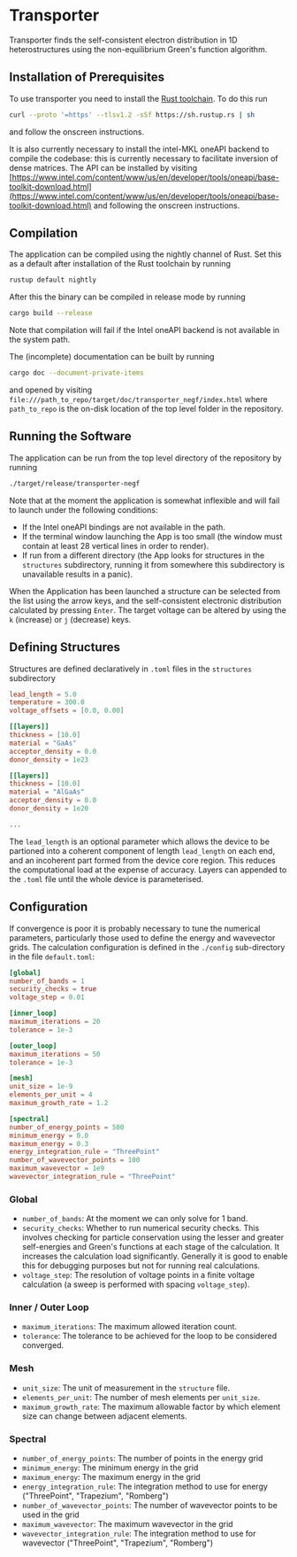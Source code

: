 # Transporter

Transporter finds the self-consistent electron distribution in 1D heterostructures using the non-equilibrium Green's function algorithm. 

## Installation of Prerequisites

To use transporter you need to install the [Rust toolchain](https://www.rust-lang.org/tools/install). To do this run

```bash
curl --proto '=https' --tlsv1.2 -sSf https://sh.rustup.rs | sh
```

and follow the onscreen instructions.

It is also currently necessary to install the intel-MKL oneAPI backend to compile the codebase: this is currently necessary to facilitate inversion of dense matrices. The API can be installed by visiting [https://www.intel.com/content/www/us/en/developer/tools/oneapi/base-toolkit-download.html](https://www.intel.com/content/www/us/en/developer/tools/oneapi/base-toolkit-download.html) and following the onscreen instructions.

## Compilation

The application can be compiled using the nightly channel of Rust. Set this as a default after installation of the Rust toolchain by running

```bash
rustup default nightly
```

After this the binary can be compiled in release mode by running

```bash
cargo build --release
```

Note that compilation will fail if the Intel oneAPI backend is not available in the system path.

The (incomplete) documentation can be built by running

```bash
cargo doc --document-private-items
```

and opened by visiting `file:///path_to_repo/target/doc/transporter_negf/index.html` where `path_to_repo` is the on-disk location of the top level folder in the repository.

## Running the Software

The application can be run from the top level directory of the repository by running

```bash
./target/release/transporter-negf
```

Note that at the moment the application is somewhat inflexible and will fail to launch under the following conditions:

* If the Intel oneAPI bindings are not available in the path.
* If the terminal window launching the App is too small (the window must contain at least 28 vertical lines in order to render).
* If run from a different directory (the App looks for structures in the `structures` subdirectory, running it from somewhere this subdirectory is unavailable results in a panic).

When the Application has been launched a structure can be selected from the list using the arrow keys, and the self-consistent electronic distribution calculated by pressing `Enter`.  The target voltage can be altered by using the `k` (increase) or `j` (decrease) keys.

## Defining Structures

Structures are defined declaratively in `.toml` files in the `structures` subdirectory

```toml
lead_length = 5.0
temperature = 300.0
voltage_offsets = [0.0, 0.00]

[[layers]]
thickness = [10.0]
material = "GaAs"
acceptor_density = 0.0
donor_density = 1e23

[[layers]]
thickness = [10.0]
material = "AlGaAs"
acceptor_density = 0.0
donor_density = 1e20

...
```

The `lead_length` is an optional parameter which allows the device to be partioned into a coherent component of length `lead_length` on each end, and an incoherent part formed from the device core region. This reduces the computational load at the expense of accuracy. Layers can appended to the `.toml` file until the whole device is parameterised.

## Configuration

If convergence is poor it is probably necessary to tune the numerical parameters, particularly those used to define the energy and wavevector grids. The calculation configuration is defined in the `./config` sub-directory in the file `default.toml`:

```toml
[global]
number_of_bands = 1
security_checks = true
voltage_step = 0.01

[inner_loop]
maximum_iterations = 20
tolerance = 1e-3

[outer_loop]
maximum_iterations = 50
tolerance = 1e-3

[mesh]
unit_size = 1e-9
elements_per_unit = 4
maximum_growth_rate = 1.2

[spectral]
number_of_energy_points = 500
minimum_energy = 0.0
maximum_energy = 0.3
energy_integration_rule = "ThreePoint"
number_of_wavevector_points = 100
maximum_wavevector = 1e9
wavevector_integration_rule = "ThreePoint"
```

### Global

* `number_of_bands`: At the moment we can only solve for 1 band.
* `security_checks`: Whether to run numerical security checks. This involves checking for particle conservation using the lesser and greater self-energies and Green's functions at each stage of the calculation. It increases the calculation load significantly. Generally it is good to enable this for debugging purposes but not for running real calculations.
* `voltage_step`: The resolution of voltage points in a finite voltage calculation (a sweep is performed with spacing `voltage_step`).

### Inner / Outer Loop

* `maximum_iterations`: The maximum allowed iteration count.
* `tolerance`: The tolerance to be achieved for the loop to be considered converged.

### Mesh

* `unit_size`: The unit of measurement in the `structure` file.
* `elements_per_unit`: The number of mesh elements per `unit_size`.
* `maximum_growth_rate`: The maximum allowable factor by which element size can change between adjacent elements.

### Spectral

* `number_of_energy_points`: The number of points in the energy grid
* `minimum_energy`: The minimum energy in the grid
* `maximum_energy`: The maximum energy in the grid
* `energy_integration_rule`: The integration method to use for energy ("ThreePoint", "Trapezium", "Romberg")
* `number_of_wavevector_points`: The number of wavevector points to be used in the grid
* `maximum_wavevector`: The maximum wavevector in the grid
* `wavevector_integration_rule`: The integration method to use for wavevector ("ThreePoint", "Trapezium", "Romberg")